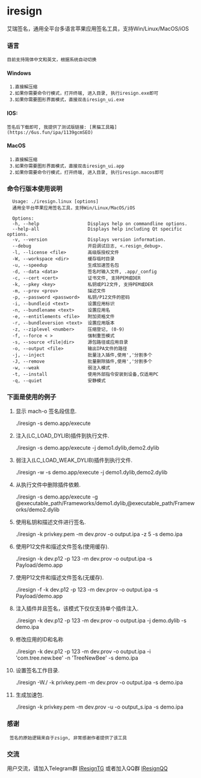 # iresign

艾瑞签名，通用全平台多语言苹果应用签名工具，支持Win/Linux/MacOS/iOS

### 语言

    目前支持简体中文和英文，根据系统自动切换

#### Windows

     1.直接解压缩
     2.如果你需要命令行模式，打开终端, 进入目录, 执行iresign.exe即可
     3.如果你需要图形界面模式，直接双击iresign_ui.exe

#### IOS:

    签名后下载即可, 我提供了测试版链接: [黑猫工具箱](https://6us.fun/ipa/1139gcmSEO)

#### MacOS

     1.直接解压缩
     3.如果你需要图形界面模式，直接双击iresign_ui.app
     2.如果你需要命令行模式，打开终端, 进入目录, 执行iresign.macos即可

### 命令行版本使用说明

      Usage: ./iresign.linux [options]
      通用全平台苹果应用签名工具，支持Win/Linux/MacOS/iOS
      
      Options:
      -h, --help                  Displays help on commandline options.
      --help-all                  Displays help including Qt specific options.
      -v, --version               Displays version information.
      --debug                     开启调试日志, <.resign_debug>.
      -l, --license <file>        高级版授权文件
      -W, --workspace <dir>       缓存临时目录
      -u, --speedup               生成加速签名包
      -d, --data <data>           签名时输入文件, .app/_config
      -c, --cert <cert>           证书文件, 支持PEM或DER
      -k, --pkey <key>            私钥或P12文件, 支持PEM或DER
      -m, --prov <prov>           描述文件
      -p, --password <password>   私钥/P12文件的密码
      -i, --bundleid <text>       设置应用标识
      -n, --bundlename <text>     设置应用名
      -e, --entitlements <file>   附加资格文件
      -r, --bundleversion <text>  设置应用版本
      -z, --ziplevel <number>     压缩登记, (0-9)
      -f, --force < >             强制重签模式
      -s, --source <file|dir>     源包路径或应用目录
      -o, --output <file>         输出IPA文件的路径
      -j, --inject                批量注入插件,使用','分割多个
      -J, --remove                批量删除插件,使用','分割多个
      -w, --weak                  弱注入模式
      -t, --install               使用外部指令安装到设备,仅适用PC
      -q, --quiet                 安静模式

### 下面是使用的例子

1. 显示 mach-o 签名段信息.

    ./iresign -s demo.app/execute

2. 注入(LC_LOAD_DYLIB)插件到执行文件.

    ./iresign -s demo.app/execute -j demo1.dylib,demo2.dylib

3. 弱注入(LC_LOAD_WEAK_DYLIB)插件到执行文件.

    ./iresign -w -s demo.app/execute -j demo1.dylib,demo2.dylib

4. 从执行文件中删除插件依赖.

    ./iresign -s demo.app/execute -g @executable_path/Frameworks/demo1.dylib,@executable_path/Frameworks/demo2.dylib

5. 使用私钥和描述文件进行签名.

    ./iresign -k privkey.pem -m dev.prov -o output.ipa -z 5 -s demo.ipa

6. 使用P12文件和描述文件签名(使用缓存).

    ./iresign -k dev.p12 -p 123 -m dev.prov -o output.ipa -s Payload/demo.app

7. 使用P12文件和描述文件签名(无缓存).

    ./iresign -f -k dev.p12 -p 123 -m dev.prov -o output.ipa -s Payload/demo.app

8. 注入插件并且签名，该模式下仅仅支持单个插件注入.

    ./iresign -k dev.p12 -p 123 -m dev.prov -o output.ipa -j demo.dylib -s demo.ipa

9. 修改应用的ID和名称

    ./iresign -k dev.p12 -p 123 -m dev.prov -o output.ipa -i 'com.tree.new.bee' -n 'TreeNewBee' -s demo.ipa

10. 设置签名工作目录.

    ./iresign -W./ -k privkey.pem -m dev.prov -o output.ipa -s demo.ipa

11. 生成加速包.

    ./iresign -k privkey.pem -m dev.prov -u -o output_s.ipa -s demo.ipa

### 感谢

     签名的原始逻辑来自于zsign, 非常感谢作者提供了该工具

### 交流

用户交流，请加入Telegram群
[IResignTG](https://t.me/isign_service)
或者加入QQ群
[IResignQQ](http://qm.qq.com/cgi-bin/qm/qr?_wv=1027&k=zSU5coJ5P9sfFzocG48N-BRSfUspUnQR&authKey=m49xy32aWUCi7UBJDR19gDLk1Ar4B0uywMEmPtzTNQm0RkX3JLi6p4odcuZA5Kjb&noverify=0&group_code=181337255)
